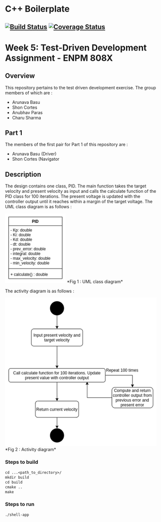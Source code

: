 # C++ Boilerplate
[![Build Status](https://app.travis-ci.com/llDev-Rootll/PID_Motor.svg?branch=master)](https://app.travis-ci.com/llDev-Rootll/PID_Motor)
[![Coverage Status](https://coveralls.io/repos/github/llDev-Rootll/PID_Motor/badge.svg?branch=master)](https://coveralls.io/github/llDev-Rootll/PID_Motor?branch=master)
---


# Week 5: Test-Driven Development Assignment - ENPM 808X

## Overview

This repository pertains to the test driven development exercise. The group members of which are :

- Arunava Basu
- Shon Cortes
- Anubhav Paras
- Charu Sharma

## Part 1 
The members of the first pair for Part 1 of this repository are :
 - Arunava Basu (Driver)
 - Shon Cortes (Navigator
 
## Description
The design contains one class, PID. The main function takes the target velocity and present velocity as input and calls the calculate function of the PID class for 100 iterations.
The present voltage is updated with the controller output until it reaches within a margin of the target voltage. The UML class diagram is as follows : 


<img alt="UML" src="assets/UML.jpg" width="200" />
*Fig 1 :  UML class diagram*

The activity diagram is as follows : 


<img alt="Activity" src="assets/Activity.png" width="500" />
*Fig 2 :  Activity diagram*

### Steps to build 

    cd ...<path_to_directory>/
    mkdir build
    cd build
    cmake ..
    make
    
### Steps to run
    ./shell-app
   

